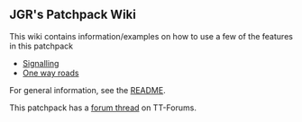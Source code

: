 ## JGR's Patchpack Wiki

This wiki contains information/examples on how to use a few of the features in this patchpack
* [Signalling](wiki/Signalling)
* [One way roads](wiki/One-way-roads)

For general information, see the [README](https://github.com/JGRennison/OpenTTD-patches/blob/jgrpp/README.md).

This patchpack has a [forum thread](https://www.tt-forums.net/viewtopic.php?f=33&t=73469) on TT-Forums.
